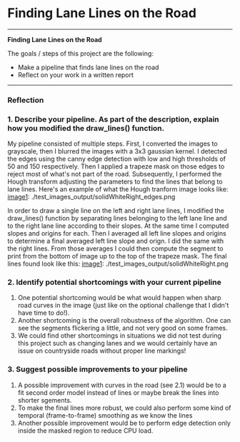 # **Finding Lane Lines on the Road** 

---

**Finding Lane Lines on the Road**

The goals / steps of this project are the following:
* Make a pipeline that finds lane lines on the road
* Reflect on your work in a written report


[//]: # (Image References)

[image1]: ./examples/solidWhiteRight.png

---

### Reflection

### 1. Describe your pipeline. As part of the description, explain how you modified the draw_lines() function.

My pipeline consisted of multiple steps. First, I converted the images to grayscale, then I blurred the images with a 3x3 gaussian kernel. I detected the edges using the canny edge detection with low and high thresholds of 50 and 150 respectively. Then I applied a trapeze mask on those edges to reject most of what's not part of the road. Subsequently, I performed the Hough transform adjusting the parameters to find the lines that belong to lane lines. Here's an example of what the Hough tranform image looks like:
[image1]: ./test_images_output/solidWhiteRight_edges.png

In order to draw a single line on the left and right lane lines, I modified the draw_lines() function by separating lines belonging to the left lane line and to the right lane line according to their slopes. At the same time I computed slopes and origins for each. Then I averaged all left line slopes and origins to determine a final averaged left line slope and orign. I did the same with the right lines. From those averages I could then compute the segment to print from the bottom of image up to the top of the trapeze mask. The final lines found look like this:
[image1]: ./test_images_output/solidWhiteRight.png


### 2. Identify potential shortcomings with your current pipeline
1. One potential shortcoming would be what would happen when sharp road curves in the image (just like on the optional challenge that I didn't have time to do!). 
2. Another shortcoming is the overall robustness of the algorithm. One can see the segments flickering a little, and not very good on some frames.
3. We could find other shortcomings in situations we did not test during this project such as changing lanes and we would certainly have an issue on countryside roads without proper line markings!

### 3. Suggest possible improvements to your pipeline
1. A possible improvement with curves in the road (see 2.1) would be to a fit second order model instead of lines or maybe break the lines into shorter sgements.
2. To make the final lines more robust, we could also perform some kind of temporal (frame-to-frame) smoothing as we know the lines 
2. Another possible improvement would be to perform edge detection only inside the masked region to reduce CPU load.
